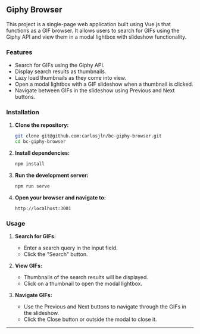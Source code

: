 ## Giphy Browser

This project is a single-page web application built using Vue.js that functions as a GIF browser. It allows users to search for GIFs using the Giphy API and view them in a modal lightbox with slideshow functionality.

### Features

- Search for GIFs using the Giphy API.
- Display search results as thumbnails.
- Lazy load thumbnails as they come into view.
- Open a modal lightbox with a GIF slideshow when a thumbnail is clicked.
- Navigate between GIFs in the slideshow using Previous and Next buttons.

### Installation

1. **Clone the repository:**
   ```bash
   git clone git@github.com:carlosjln/bc-giphy-browser.git
   cd bc-giphy-browser
   ```

2. **Install dependencies:**
   ```bash
   npm install
   ```

3. **Run the development server:**
   ```bash
   npm run serve
   ```

4. **Open your browser and navigate to:**
   ```
   http://localhost:3001
   ```

### Usage

1. **Search for GIFs:**
   - Enter a search query in the input field.
   - Click the "Search" button.

2. **View GIFs:**
   - Thumbnails of the search results will be displayed.
   - Click on a thumbnail to open the modal lightbox.

3. **Navigate GIFs:**
   - Use the Previous and Next buttons to navigate through the GIFs in the slideshow.
   - Click the Close button or outside the modal to close it.
---
